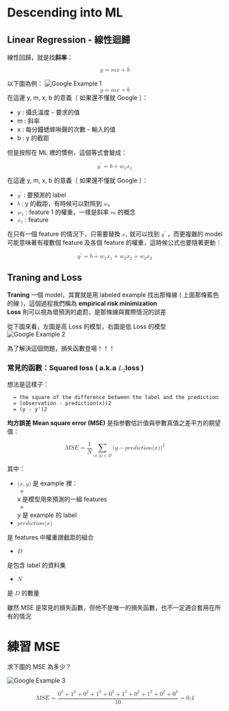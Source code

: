 # Descending into ML

## Linear Regression - 線性迴歸
線性回歸，就是找**斜率**：  

<math display="block">
  <mi>y</mi>
  <mo>=</mo>
  <mi>m</mi>
  <mi>x</mi>
  <mo>+</mo>
  <mi>b</mi>
</math>

以下圖為例：
![Google Example 1](https://developers.google.com/machine-learning/crash-course/images/CricketLine.svg?authuser=1&refresh=1)
<math display="block">
  <mi>y</mi>
  <mo>=</mo>
  <mi>m</mi>
  <mi>x</mi>
  <mo>+</mo>
  <mi>b</mi>
</math>
在這邊 y, m, x, b 的意義（ 如果還不懂就 Google ）：  

* y : 攝氏溫度 - 要求的值
* m : 斜率
* x : 每分鐘蟋蟀啾聲的次數 - 輸入的值
* b : y 的截距

但是按照在 ML 裡的慣例，這個等式會變成：

<math display="block">
  <msup>
    <mi>y</mi>
    <mo>&#x2032;</mo>
  </msup>
  <mo>=</mo>
  <mi>b</mi>
  <mo>+</mo>
  <msub>
    <mi>w</mi>
    <mn>1</mn>
  </msub>
  <msub>
    <mi>x</mi>
    <mn>1</mn>
  </msub>
</math>

在這邊 y, m, x, b 的意義（ 如果還不懂就 Google ）：  

* <math><msup>
    <mi>y</mi>
    <mo>&#x2032;</mo>
  </msup></math> : 要預測的 label
* <math><mi>b</mi></math> : y 的截距，有時候可以對照到 <math><msub><mi>w</mi><mn>0</mn></msub></math>
* <math><msub>
    <mi>w</mi>
    <mn>1</mn>
  </msub></math> : feature 1 的權重，一樣是斜率 <math><mi>m</mi></math> 的概念
* <math><msub>
    <mi>x</mi>
    <mn>1</mn>
  </msub></math> : feature
  
在只有一個 feature 的情況下，只需要替換 <math><msub><mi>x</mi><mn>1</mn></msub></math> 就可以找到 <math><msup><mi>y</mi><mo>&#x2032;</mo></msup></math> ，而更複雜的 model 可能意味著有複數個 feature 及各個 feature 的權重，這時候公式也要隨著更動：

<math xmlns="http://www.w3.org/1998/Math/MathML" display="block">
  <msup>
    <mi>y</mi>
    <mo>&#x2032;</mo>
  </msup>
  <mo>=</mo>
  <mi>b</mi>
  <mo>+</mo>
  <msub>
    <mi>w</mi>
    <mn>1</mn>
  </msub>
  <msub>
    <mi>x</mi>
    <mn>1</mn>
  </msub>
  <mo>+</mo>
  <msub>
    <mi>w</mi>
    <mn>2</mn>
  </msub>
  <msub>
    <mi>x</mi>
    <mn>2</mn>
  </msub>
  <mo>+</mo>
  <msub>
    <mi>w</mi>
    <mn>3</mn>
  </msub>
  <msub>
    <mi>x</mi>
    <mn>3</mn>
  </msub>
</math>

## Traning and Loss

**Traning** 一個 model，其實就是用 labeled example 找出那條線 ( 上面那條藍色的線 )，這個過程我們稱為 **empirical risk minimization**  
**Loss** 則可以視為壞預測的處罰，是那條線與實際情況的誤差


從下圖來看，左圖是高 Loss 的模型，右圖是低 Loss 的模型
![Google Example 2](https://developers.google.com/machine-learning/crash-course/images/LossSideBySide.png?authuser=1&refresh=1)

為了解決這個問題，損失函數登場！！！

### 常見的函數：Squared loss ( a.k.a <math><msub><mi>L</mi><mn>2</mn></msub></math>loss )

想法是這樣子：

````
  = the square of the difference between the label and the prediction  
  = (observation - prediction(x))2
  = (y - y')2
````

**均方誤差 Mean square error (MSE)** 是指参數估計值與參數真值之差平方的期望值：

<math xmlns="http://www.w3.org/1998/Math/MathML" display="block">
  <mi>M</mi>
  <mi>S</mi>
  <mi>E</mi>
  <mo>=</mo>
  <mfrac>
    <mn>1</mn>
    <mi>N</mi>
  </mfrac>
  <munder>
    <mo>&#x2211;<!-- ∑ --></mo>
    <mrow class="MJX-TeXAtom-ORD">
      <mo stretchy="false">(</mo>
      <mi>x</mi>
      <mo>,</mo>
      <mi>y</mi>
      <mo stretchy="false">)</mo>
      <mo>&#x2208;<!-- ∈ --></mo>
      <mi>D</mi>
    </mrow>
  </munder>
  <mo stretchy="false">(</mo>
  <mi>y</mi>
  <mo>&#x2212;<!-- − --></mo>
  <mi>p</mi>
  <mi>r</mi>
  <mi>e</mi>
  <mi>d</mi>
  <mi>i</mi>
  <mi>c</mi>
  <mi>t</mi>
  <mi>i</mi>
  <mi>o</mi>
  <mi>n</mi>
  <mo stretchy="false">(</mo>
  <mi>x</mi>
  <mo stretchy="false">)</mo>
  <msup>
    <mo stretchy="false">)</mo>
    <mn>2</mn>
  </msup>
</math>

其中：

* <math xmlns="http://www.w3.org/1998/Math/MathML"><mo stretchy="false">(</mo><mi>x</mi><mo>,</mo><mi>y</mi><mo stretchy="false">)</mo></math> 是 example 裡：
	* <math xmlns="http://www.w3.org/1998/Math/MathML">
  <mi>x</mi>
</math> 是模型用來預測的一組 features
	* <math xmlns="http://www.w3.org/1998/Math/MathML">
  <mi>y</mi>
</math> 是 example 的 label
* <math xmlns="http://www.w3.org/1998/Math/MathML">
  <mi>p</mi>
  <mi>r</mi>
  <mi>e</mi>
  <mi>d</mi>
  <mi>i</mi>
  <mi>c</mi>
  <mi>t</mi>
  <mi>i</mi>
  <mi>o</mi>
  <mi>n</mi>
  <mo stretchy="false">(</mo>
  <mi>x</mi>
  <mo stretchy="false">)</mo>
</math> 是 features 中權重跟截距的組合
* <math xmlns="http://www.w3.org/1998/Math/MathML">
  <mi>D</mi>
</math> 是包含 label 的資料集
* <math xmlns="http://www.w3.org/1998/Math/MathML">
  <mi>N</mi>
</math> 是 <math xmlns="http://www.w3.org/1998/Math/MathML">
  <mi>D</mi>
</math> 的數量

雖然 MSE 是常見的損失函數，但他不是唯一的損失函數，也不一定適合套用在所有的情況


# 練習 MSE

求下圖的 MSE 為多少？

![Google Example 3](https://developers.google.com/machine-learning/crash-course/images/MCEDescendingIntoMLLeft.png?authuser=1&refresh=1)

<math xmlns="http://www.w3.org/1998/Math/MathML" display="block">
  <mi>M</mi>
  <mi>S</mi>
  <mi>E</mi>
  <mo>=</mo>
  <mfrac>
    <mrow>
      <msup>
        <mn>0</mn>
        <mn>2</mn>
      </msup>
      <mo>+</mo>
      <msup>
        <mn>1</mn>
        <mn>2</mn>
      </msup>
      <mo>+</mo>
      <msup>
        <mn>0</mn>
        <mn>2</mn>
      </msup>
      <mo>+</mo>
      <msup>
        <mn>1</mn>
        <mn>2</mn>
      </msup>
      <mo>+</mo>
      <msup>
        <mn>0</mn>
        <mn>2</mn>
      </msup>
      <mo>+</mo>
      <msup>
        <mn>1</mn>
        <mn>2</mn>
      </msup>
      <mo>+</mo>
      <msup>
        <mn>0</mn>
        <mn>2</mn>
      </msup>
      <mo>+</mo>
      <msup>
        <mn>1</mn>
        <mn>2</mn>
      </msup>
      <mo>+</mo>
      <msup>
        <mn>0</mn>
        <mn>2</mn>
      </msup>
      <mo>+</mo>
      <msup>
        <mn>0</mn>
        <mn>2</mn>
      </msup>
    </mrow>
    <mn>10</mn>
  </mfrac>
  <mo>=</mo>
  <mn>0.4</mn>
</math>
